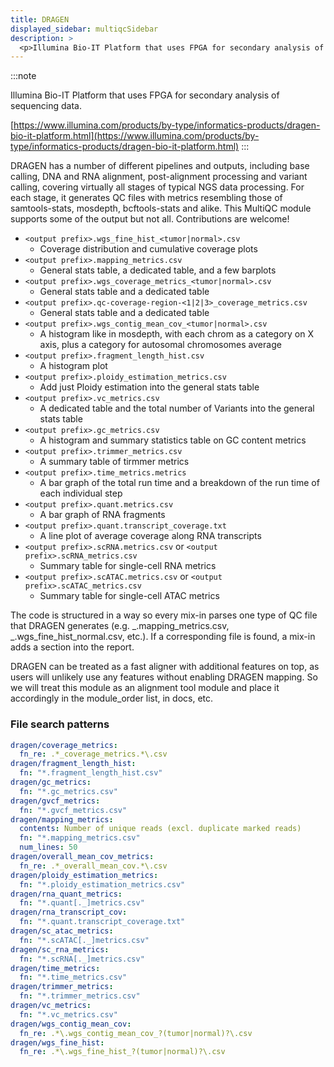 ```yaml
---
title: DRAGEN
displayed_sidebar: multiqcSidebar
description: >
  <p>Illumina Bio-IT Platform that uses FPGA for secondary analysis of sequencing data.</p>
---
```


<!--
~~~~~ DO NOT EDIT ~~~~~
This file is autogenerated from the MultiQC module python docstring.
Do not edit the markdown, it will be overwritten.

File path for the source of this content: multiqc/modules/dragen/dragen.py
~~~~~~~~~~~~~~~~~~~~~~~
-->

:::note

<p>Illumina Bio-IT Platform that uses FPGA for secondary analysis of sequencing data.</p>

[https://www.illumina.com/products/by-type/informatics-products/dragen-bio-it-platform.html](https://www.illumina.com/products/by-type/informatics-products/dragen-bio-it-platform.html)
:::

DRAGEN has a number of different pipelines and outputs, including base calling, DNA and RNA alignment,
post-alignment processing and variant calling, covering virtually all stages of typical NGS data processing.
For each stage, it generates QC files with metrics resembling those of samtools-stats, mosdepth, bcftools-stats
and alike. This MultiQC module supports some of the output but not all. Contributions are welcome!

- `<output prefix>.wgs_fine_hist_<tumor|normal>.csv`
  - Coverage distribution and cumulative coverage plots
- `<output prefix>.mapping_metrics.csv`
  - General stats table, a dedicated table, and a few barplots
- `<output prefix>.wgs_coverage_metrics_<tumor|normal>.csv`
  - General stats table and a dedicated table
- `<output prefix>.qc-coverage-region-<1|2|3>_coverage_metrics.csv`
  - General stats table and a dedicated table
- `<output prefix>.wgs_contig_mean_cov_<tumor|normal>.csv`
  - A histogram like in mosdepth, with each chrom as a category on X axis, plus a category for autosomal chromosomes average
- `<output prefix>.fragment_length_hist.csv`
  - A histogram plot
- `<output prefix>.ploidy_estimation_metrics.csv`
  - Add just Ploidy estimation into the general stats table
- `<output prefix>.vc_metrics.csv`
  - A dedicated table and the total number of Variants into the general stats table
- `<output prefix>.gc_metrics.csv`
  - A histogram and summary statistics table on GC content metrics
- `<output prefix>.trimmer_metrics.csv`
  - A summary table of tirmmer metrics
- `<output prefix>.time_metrics.metrics`
  - A bar graph of the total run time and a breakdown of the run time of each individual step
- `<output prefix>.quant.metrics.csv`
  - A bar graph of RNA fragments
- `<output prefix>.quant.transcript_coverage.txt`
  - A line plot of average coverage along RNA transcripts
- `<output prefix>.scRNA.metrics.csv` or `<output prefix>.scRNA_metrics.csv`
  - Summary table for single-cell RNA metrics
- `<output prefix>.scATAC.metrics.csv` or `<output prefix>.scATAC_metrics.csv`
  - Summary table for single-cell ATAC metrics

The code is structured in a way so every mix-in parses one type of QC file that DRAGEN generates
(e.g. _.mapping_metrics.csv, _.wgs_fine_hist_normal.csv, etc.). If a corresponding file is found, a mix-in adds
a section into the report.

DRAGEN can be treated as a fast aligner with additional features on top, as users will unlikely use any
features without enabling DRAGEN mapping. So we will treat this module as an alignment tool module and
place it accordingly in the module_order list, in docs, etc.

### File search patterns

```yaml
dragen/coverage_metrics:
  fn_re: .*_coverage_metrics.*\.csv
dragen/fragment_length_hist:
  fn: "*.fragment_length_hist.csv"
dragen/gc_metrics:
  fn: "*.gc_metrics.csv"
dragen/gvcf_metrics:
  fn: "*.gvcf_metrics.csv"
dragen/mapping_metrics:
  contents: Number of unique reads (excl. duplicate marked reads)
  fn: "*.mapping_metrics.csv"
  num_lines: 50
dragen/overall_mean_cov_metrics:
  fn_re: .*_overall_mean_cov.*\.csv
dragen/ploidy_estimation_metrics:
  fn: "*.ploidy_estimation_metrics.csv"
dragen/rna_quant_metrics:
  fn: "*.quant[._]metrics.csv"
dragen/rna_transcript_cov:
  fn: "*.quant.transcript_coverage.txt"
dragen/sc_atac_metrics:
  fn: "*.scATAC[._]metrics.csv"
dragen/sc_rna_metrics:
  fn: "*.scRNA[._]metrics.csv"
dragen/time_metrics:
  fn: "*.time_metrics.csv"
dragen/trimmer_metrics:
  fn: "*.trimmer_metrics.csv"
dragen/vc_metrics:
  fn: "*.vc_metrics.csv"
dragen/wgs_contig_mean_cov:
  fn_re: .*\.wgs_contig_mean_cov_?(tumor|normal)?\.csv
dragen/wgs_fine_hist:
  fn_re: .*\.wgs_fine_hist_?(tumor|normal)?\.csv
```
